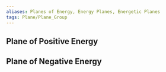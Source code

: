 ```yaml
---
aliases: Planes of Energy, Energy Planes, Energetic Planes
tags: Plane/Plane_Group
---
```

## Plane of Positive Energy
## Plane of Negative Energy